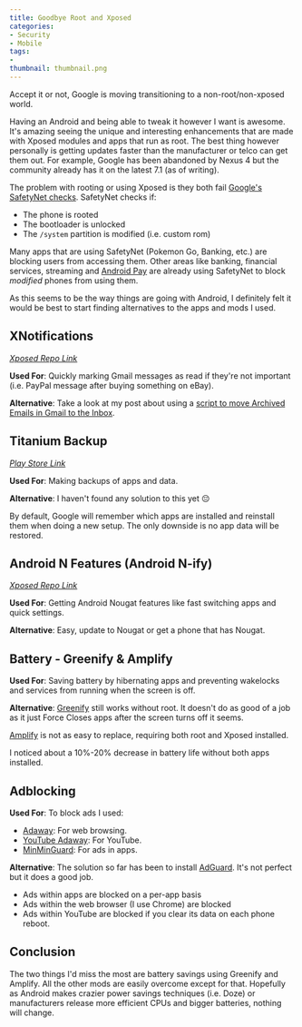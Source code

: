 ```yaml
---
title: Goodbye Root and Xposed
categories:
- Security
- Mobile
tags:
- 
thumbnail: thumbnail.png
---
```


Accept it or not, Google is moving transitioning to a non-root/non-xposed world.

<!-- more -->

Having an Android and being able to tweak it however I want is awesome. It's amazing seeing the unique and interesting enhancements that are made with Xposed modules and apps that run as root. The best thing however personally is getting updates faster than the manufacturer or telco can get them out. For example, Google has been abandoned by Nexus 4 but the community already has it on the latest 7.1 (as of writing).

The problem with rooting or using Xposed is they both fail [Google's SafetyNet checks](https://developer.android.com/training/safetynet/index.html). SafetyNet checks if:

* The phone is rooted
* The bootloader is unlocked
* The `/system` partition is modified (i.e. custom rom)

Many apps that are using SafetyNet (Pokemon Go, Banking, etc.) are blocking users from accessing them. Other areas like banking, financial services, streaming and [Android Pay](https://www.android.com/intl/en_au/pay/) are already using SafetyNet to block _modified_ phones from using them.

As this seems to be the way things are going with Android, I definitely felt it would be best to start finding alternatives to the apps and mods I used.

## XNotifications

[_Xposed Repo Link_](http://repo.xposed.info/module/com.taptigo.xposed.xnotifications)

**Used For**: Quickly marking Gmail messages as read if they're not important (i.e. PayPal message after buying something on eBay).

**Alternative**: Take a look at my post about using a [script to move Archived Emails in Gmail to the Inbox](/gmail-mark-as-read-archive-alternative).

## Titanium Backup

[_Play Store Link_](https://play.google.com/store/apps/details?id=com.keramidas.TitaniumBackup&hl=en)

**Used For**: Making backups of apps and data.

**Alternative**: I haven't found any solution to this yet :pensive:

By default, Google will remember which apps are installed and reinstall them when doing a new setup. The only downside is no app data will be restored.

## Android N Features (Android N-ify)

[_Xposed Repo Link_](http://repo.xposed.info/module/tk.wasdennnoch.androidn_ify)

**Used For**: Getting Android Nougat features like fast switching apps and quick settings.

**Alternative**: Easy, update to Nougat or get a phone that has Nougat.

## Battery - Greenify & Amplify

**Used For**: Saving battery by hibernating apps and preventing wakelocks and services from running when the screen is off.

**Alternative**:
[Greenify](https://play.google.com/store/apps/details?id=com.oasisfeng.greenify&hl=en) still works without root. It doesn't do as good of a job as it just Force Closes apps after the screen turns off it seems.

[Amplify](https://play.google.com/store/apps/details?id=com.ryansteckler.nlpunbounce&hl=en) is not as easy to replace, requiring both root and Xposed installed.

I noticed about a 10%-20% decrease in battery life without both apps installed.

## Adblocking

**Used For**: To block ads I used:

- [Adaway](https://f-droid.org/repository/browse/?fdid=org.adaway): For web browsing.
- [YouTube Adaway](http://repo.xposed.info/module/ma.wanam.youtubeadaway): For YouTube.
- [MinMinGuard](http://repo.xposed.info/module/tw.fatminmin.xposed.minminguard): For ads in apps.

**Alternative**: The solution so far has been to install [AdGuard](https://adguard.com/en/welcome.html). It's not perfect but it does a good job.

* Ads within apps are blocked on a per-app basis
* Ads within the web browser (I use Chrome) are blocked
* Ads within YouTube are blocked if you clear its data on each phone reboot.

## Conclusion

The two things I'd miss the most are battery savings using Greenify and Amplify. All the other mods are easily overcome except for that. Hopefully as Android makes crazier power savings techniques (i.e. Doze) or manufacturers release more efficient CPUs and bigger batteries, nothing will change.
